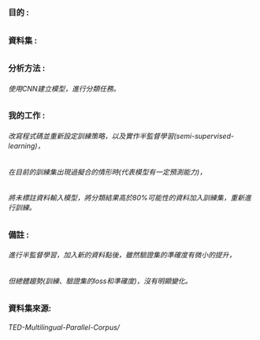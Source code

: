 ### 目的 :
###### 

### 資料集 : 
###### 

### 分析方法 : 
###### 使用CNN建立模型，進行分類任務。

### 我的工作 : 
###### 改寫程式碼並重新設定訓練策略，以及實作半監督學習(semi-supervised-learning)，
###### 在目前的訓練集出現過擬合的情形時(代表模型有一定預測能力)，
###### 將未標註資料輸入模型，將分類結果高於80%可能性的資料加入訓練集，重新進行訓練。

### 備註 :
###### 進行半監督學習，加入新的資料點後，雖然驗證集的準確度有微小的提升，
###### 但總體趨勢(訓練、驗證集的loss和準確度)，沒有明顯變化。
### 資料集來源:
###### TED-Multilingual-Parallel-Corpus/
